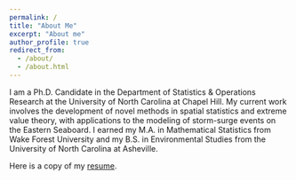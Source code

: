 ```yaml
---
permalink: /
title: "About Me"
excerpt: "About me"
author_profile: true
redirect_from: 
  - /about/
  - /about.html
---
```


I am a Ph.D. Candidate in the Department of Statistics & Operations Research at the University of North Carolina at Chapel Hill. My current work involves the development of novel methods in spatial statistics and extreme value theory, with applications to the modeling of storm-surge events on the Eastern Seaboard. I earned my M.A. in Mathematical Statistics from Wake Forest University and my B.S. in Environmental Studies from the University of North Carolina at Asheville.

Here is a copy of my [resume](/resume.pdf).
